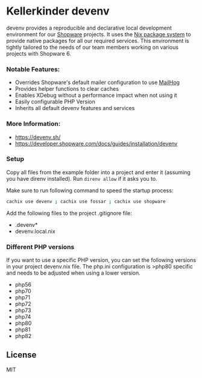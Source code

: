 # Kellerkinder devenv

devenv provides a reproducible and declarative local development environment for our [Shopware](https://www.shopware.com) projects.
It uses the [Nix package system](https://nixos.org/) to provide native packages for all our required services. This environment is
tightly tailored to the needs of our team members working on various projects with Shopware 6.

### Notable Features:
- Overrides Shopware's default mailer configuration to use [MailHog](https://github.com/mailhog/MailHog)
- Provides helper functions to clear caches
- Enables XDebug without a performance impact when not using it
- Easily configurable PHP Version
- Inherits all default devenv features and services

### More Information:
- https://devenv.sh/
- https://developer.shopware.com/docs/guides/installation/devenv

### Setup
Copy all files from the example folder into a project and enter it (assuming you have direnv installed). Run `direnv allow` if it asks you to.

Make sure to run following command to speed the startup process:
```bash
cachix use devenv ; cachix use fossar ; cachix use shopware
```


Add the following files to the project .gitignore file:
- .devenv*
- devenv.local.nix

### Different PHP versions

If you want to use a specific PHP version, you can set the following versions 
in your project devenv.nix file. The php.ini configuration is >php80 specific
and needs to be adjusted when using a lower version. 

- php56
- php70
- php71
- php72
- php73
- php74
- php80
- php81
- php82

## License
MIT
